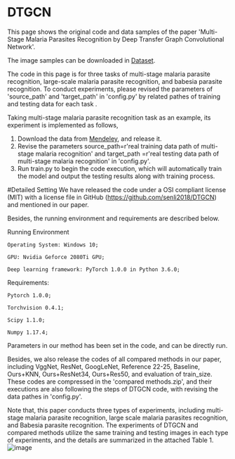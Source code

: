 # DTGCN

This page shows the original code and data samples of the paper 'Multi-Stage Malaria Parasites Recognition by Deep Transfer Graph Convolutional Network'.


The image samples can be downloaded in [Dataset](https://data.mendeley.com/datasets/2y232dgw36/draft?a=1ab70b62-66c1-4e06-923c-8a86c4deaca0).

The code in this page is for three tasks of multi-stage malaria parasite recognition, large-scale malaria parasite recognition, and babesia parasite recognition. To conduct experiments, please revised the parameters of 'source_path' and 'target_path' in 'config.py' by related pathes of training and testing data for each task .

Taking multi-stage malaria parasite recognition task as an example, its experiment is implemented as follows,

1. Download the data from  [Mendeley](https://data.mendeley.com/datasets/2y232dgw36/draft?a=1ab70b62-66c1-4e06-923c-8a86c4deaca0), and release it. 
2. Revise the parameters source_path=r'real training data path of multi-stage malaria recognition' and target_path =r'real testing data path of multi-stage malaria recognition' in 'config.py'. 
3. Run train.py to begin the code execution, which will automatically train the model and output the testing results along with training process.

#Detailed Setting
We have released the code under a OSI compliant license (MIT) with a license file in GitHub (https://github.com/senli2018/DTGCN) and mentioned in our paper.

Besides, the running environment and requirements are described below.

Running Environment

	Operating System: Windows 10;

	GPU: Nvidia Geforce 2080Ti GPU;

	Deep learning framework: PyTorch 1.0.0 in Python 3.6.0;

Requirements:

	Pytorch 1.0.0;

	Torchvision 0.4.1;

	Scipy 1.1.0;

	Numpy 1.17.4;

Parameters in our method has been set in the code, and can be directly run. 

Besides, we also release the codes of all compared methods in our paper, including VggNet, ResNet, GoogLeNet, Reference 22-25, Baseline, Ours+KNN, Ours+ResNet34, Ours+Res50, and evaluation of train_size. These codes are compressed in the 'compared methods.zip', and their executions are also following the steps of DTGCN code, with revising the data pathes in 'config.py'.

Note that, this paper conducts three types of experiments, including multi-stage malaria parasite recognition, large scale malaria parasites recognition, and Babesia parasite recognition. The experiments of DTGCN and compared methods utilize the same training and testing images in each type of experiments, and the details are summarized in the attached Table 1.
![image](https://github.com/senli2018/DTGCN_2021/blob/main/Table_1.jpg)
